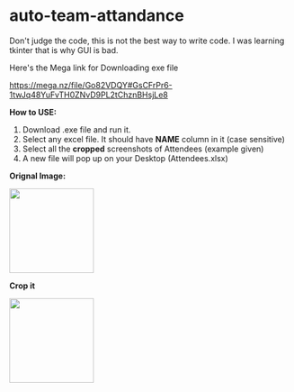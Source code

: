 # auto-team-attandance

Don't judge the code, this is not the best way to write code. I was learning tkinter that is why GUI is bad.

Here's the Mega link for Downloading exe file

https://mega.nz/file/Go82VDQY#GsCFrPr6-1twJq48YuFvTH0ZNvD9PL2tChznBHsjLe8

**How to USE:**

1. Download .exe file and run it.
2. Select any excel file. It should have **NAME** column in it (case sensitive)
3. Select all the **cropped** screenshots of Attendees (example given)
4. A new file will pop up on your Desktop (Attendees.xlsx)

**Orignal Image:**

<img src="https://user-images.githubusercontent.com/63236001/117050663-0aba9400-ad2f-11eb-851f-fd1a80ce1e65.jpeg" width="150">

**Crop it**

<img src="https://user-images.githubusercontent.com/63236001/117050625-feced200-ad2e-11eb-9443-d2df5240bcb0.jpeg" width="150">

